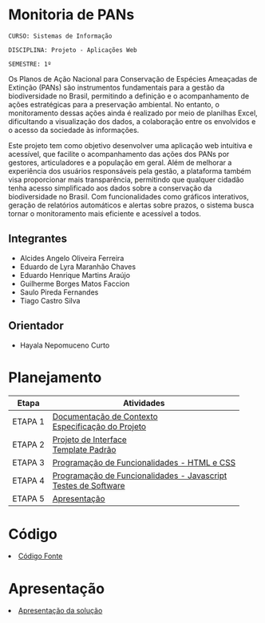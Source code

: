 # Monitoria de PANs

`CURSO: Sistemas de Informação`

`DISCIPLINA: Projeto - Aplicações Web`

`SEMESTRE: 1º`

Os Planos de Ação Nacional para Conservação de Espécies Ameaçadas de Extinção (PANs) são instrumentos fundamentais para a gestão da biodiversidade no Brasil, permitindo a definição e o acompanhamento de ações estratégicas para a preservação ambiental. No entanto, o monitoramento dessas ações ainda é realizado por meio de planilhas Excel, dificultando a visualização dos dados, a colaboração entre os envolvidos e o acesso da sociedade às informações.

Este projeto tem como objetivo desenvolver uma aplicação web intuitiva e acessível, que facilite o acompanhamento das ações dos PANs por gestores, articuladores e a população em geral. Além de melhorar a experiência dos usuários responsáveis pela gestão, a plataforma também visa proporcionar mais transparência, permitindo que qualquer cidadão tenha acesso simplificado aos dados sobre a conservação da biodiversidade no Brasil. Com funcionalidades como gráficos interativos, geração de relatórios automáticos e alertas sobre prazos, o sistema busca tornar o monitoramento mais eficiente e acessível a todos.

## Integrantes

* Alcides Angelo Oliveira Ferreira
* Eduardo de Lyra Maranhão Chaves
* Eduardo Henrique Martins Araújo
* Guilherme Borges Matos Faccion
* Saulo Pireda Fernandes
* Tiago Castro Silva


## Orientador

* Hayala Nepomuceno Curto

# Planejamento

| Etapa         | Atividades |
|  :----:   | ----------- |
| ETAPA 1         |[Documentação de Contexto](docs/context.md) <br> [Especificação do Projeto](docs/especification.md) |
| ETAPA 2         |[Projeto de Interface](docs/interface.md) <br> [Template Padrão](docs/template.md) |
| ETAPA 3         |[Programação de Funcionalidades - HTML e CSS](docs/development.md) |
| ETAPA 4        |[Programação de Funcionalidades - Javascript](docs/development.md) <br> [Testes de Software ](docs/tests.md) |
| ETAPA 5         | [Apresentação](presentation/README.md) |

# Código

<li><a href="src/README.md"> Código Fonte</a></li>

# Apresentação

<li><a href="presentation/README.md"> Apresentação da solução</a></li>
